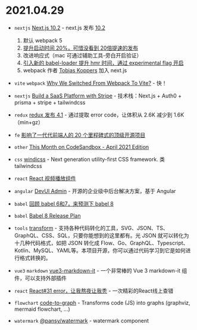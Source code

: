 # 2021.04.29

- `nextjs` [Next.js 10.2](https://nextjs.org/blog/next-10-2) - next.js 发布 [10.2](https://github.com/vercel/next.js/releases/tag/v10.2.0)
  1. 默认 webpack 5
  2. [提升启动时间 20%，可惜没看到 20倍提速的发布](https://twitter.com/shuding_/status/1378086219708473344)
  3. 改进响应式（mac 可通过辅助工具-旁白开启验证）
  4. [引入新的 babel-loader 提升 hmr 时间，通过 experimental flag 开启](https://github.com/vercel/next.js/pull/23760)
  5. webpack 作者 [Tobias Koppers](https://github.com/sokra) 加入 next.js

- `vite` `webpack` [Why We Switched From Webpack To Vite?](https://blog.replit.com/vite) -  快！

- `nextjs` [Build a SaaS Platform with Stripe](https://jonmeyers.io//blog/build-a-saas-platform-with-stripe) - 技术栈：Next.js + Auth0 + prisma + stripe + tailwindcss

- `redux` [redux 发布 4.1](https://github.com/reduxjs/redux/releases/tag/v4.1.0) - 通过提取 error code，让体积从 2.6K 减少到 1.6K（min+gz）

- `fe` [影响了一代代前端人的 20 个里程碑式的顶级开源项目](https://juejin.cn/post/6955445902693629959)

- `other` [This Month on CodeSandbox - April 2021 Edition](https://codesandbox.io/post/this-month-on-codesandbox-april-2021)

- `css` [windicss](https://github.com/windicss/windicss) - Next generation utility-first CSS framework. 类 tailwindcss

- `react` [React 视频播放组件](https://github.com/vimond/replay)

- `angular` [DevUI Admin](https://gitHub.com/DevCloudFE/ng-devui-admin) - 开源的企业级中后台解决方案，基于 Angular

- `babel` [回顾 babel 6和7，来预测下 babel 8](https://juejin.cn/post/6956224866312060942)

- `babel` [Babel 8 Release Plan](https://github.com/babel/babel/issues/10746)

- `tools` [transform](https://transform.tools/) - 支持各种代码转化的工具，SVG、JSON、TS、GraphQL、CSS、SQL，只要你能想到的这里都有。光 JSON 就可以转化为十几种代码格式，如把 JSON 转化成 Flow、Go、GraphQL、Typescript、Kotlin、MySQL、YAML等。本项目开源，你可以通过代码学习到它是如何进行格式转换的。

- `vue3` `markdown` [vue3-markdown-it](https://github.com/JanGuillermo/vue3-markdown-it) - 一个非常棒的 Vue 3 markdown-it 组件，可以支持外部插件

- `react` [React#31 error，让我熬夜让我秃](https://zhuanlan.zhihu.com/p/367874784) - 一次精彩的React线上查错

- `flowchart` [code-to-graph](https://github.com/crubier/code-to-graph) - Transforms code (JS) into graphs (graphviz, mermaid flowchart, ...)

- `watermark` [@pansy/watermark](https://github.com/pansyjs/watermark) - watermark component
